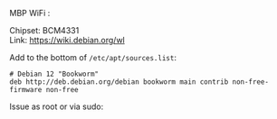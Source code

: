MBP WiFi :

Chipset: BCM4331  
Link: https://wiki.debian.org/wl

Add to the bottom of `/etc/apt/sources.list`: 

```
# Debian 12 "Bookworm"
deb http://deb.debian.org/debian bookworm main contrib non-free-firmware non-free
```
Issue as root or via sudo:

